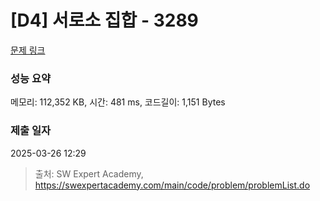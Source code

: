 # [D4] 서로소 집합 - 3289 

[문제 링크](https://swexpertacademy.com/main/code/problem/problemDetail.do?contestProbId=AWBJKA6qr2oDFAWr) 

### 성능 요약

메모리: 112,352 KB, 시간: 481 ms, 코드길이: 1,151 Bytes

### 제출 일자

2025-03-26 12:29



> 출처: SW Expert Academy, https://swexpertacademy.com/main/code/problem/problemList.do